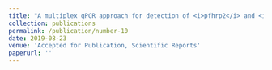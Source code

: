 ```yaml
---
title: "A multiplex qPCR approach for detection of <i>pfhrp2</i> and <i>pfhrp3</i> gene deletions in multiple strain infections of <i>Plasmodium falciparum</i>"
collection: publications
permalink: /publication/number-10
date: 2019-08-23
venue: 'Accepted for Publication, Scientific Reports'
paperurl: ''
---
```

